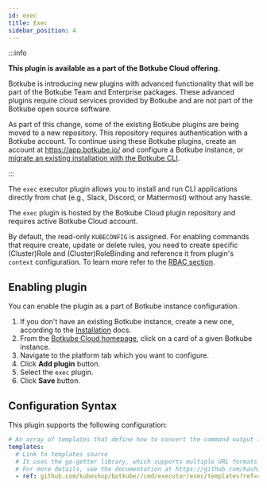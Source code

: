 ```yaml
---
id: exec
title: Exec
sidebar_position: 4
---
```


:::info

**This plugin is available as a part of the Botkube Cloud offering.**

Botkube is introducing new plugins with advanced functionality that will be part of the Botkube Team and Enterprise packages. These advanced plugins require cloud services provided by Botkube and are not part of the Botkube open source software.

As part of this change, some of the existing Botkube plugins are being moved to a new repository. This repository requires authentication with a Botkube account. To continue using these Botkube plugins, create an account at https://app.botkube.io/ and configure a Botkube instance, or [migrate an existing installation with the Botkube CLI](../../cli/migrate.md).

:::

The `exec` executor plugin allows you to install and run CLI applications directly from chat (e.g., Slack, Discord, or Mattermost) without any hassle.

The `exec` plugin is hosted by the Botkube Cloud plugin repository and requires active Botkube Cloud account.

By default, the read-only `KUBECONFIG` is assigned. For enabling commands that require create, update or delete rules, you need to create specific (Cluster)Role and (Cluster)RoleBinding and reference it from plugin's `context` configuration. To learn more refer to the [RBAC section](../rbac.md).

## Enabling plugin

You can enable the plugin as a part of Botkube instance configuration.

1. If you don't have an existing Botkube instance, create a new one, according to the [Installation](../../installation/index.mdx) docs.
2. From the [Botkube Cloud homepage](https://app.botkube.io), click on a card of a given Botkube instance.
3. Navigate to the platform tab which you want to configure.
4. Click **Add plugin** button.
5. Select the `exec` plugin.
6. Click **Save** button.

## Configuration Syntax

This plugin supports the following configuration:

```yaml
# An array of templates that define how to convert the command output into an interactive message.
templates:
  # Link to templates source
  # It uses the go-getter library, which supports multiple URL formats (such as HTTP, Git repositories, or S3) and is able to unpack archives.
  # For more details, see the documentation at https://github.com/hashicorp/go-getter.
  - ref: github.com/kubeshop/botkube//cmd/executor/exec/templates?ref=release-1.8
```
